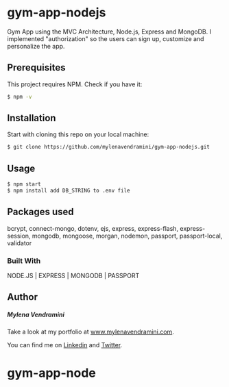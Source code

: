 # gym-app-nodejs

Gym App using the MVC Architecture, Node.js, Express and MongoDB. I implemented "authorization" so the users can sign up, customize and personalize the app.

## Prerequisites

This project requires NPM. Check if you have it:

```bash
$ npm -v
```

## Installation

Start with cloning this repo on your local machine:

```bash
$ git clone https://github.com/mylenavendramini/gym-app-nodejs.git
```

## Usage

```bash
$ npm start
$ npm install add DB_STRING to .env file
```

## Packages used

bcrypt, connect-mongo, dotenv, ejs, express, express-flash, express-session, mongodb, mongoose, morgan, nodemon, passport, passport-local, validator

### Built With

NODE.JS | EXPRESS | MONGODB | PASSPORT

## Author

##### Mylena Vendramini

Take a look at my portfolio at www.mylenavendramini.com.

You can find me on [Linkedin](https://www.linkedin.com/in/mylenavendramini/) and [Twitter](https://twitter.com/mmvendramini).
# gym-app-node
